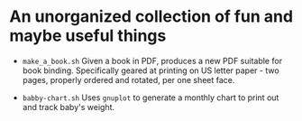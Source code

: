 An unorganized collection of fun and maybe useful things
=======

* `make_a_book.sh` Given a book in PDF, produces a new PDF suitable for book binding. Specifically geared at printing on US letter paper - two pages, properly ordered and rotated, per one sheet face.

* `babby-chart.sh` Uses `gnuplot` to generate a monthly chart to print out and track baby's weight.
